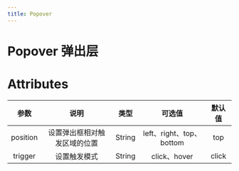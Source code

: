 ```yaml
---
title: Popover
---
```


# Popover 弹出层

<ClientOnly>
  <wlin-popover-demo1></wlin-popover-demo1>
  <wlin-popover-demo2></wlin-popover-demo2>
</ClientOnly>


# Attributes
|参数| 说明 |  类型  | 可选值 | 默认值 |
| :-------------: |:-------------:| :-----:|:-----:|:-----:|
|position| 设置弹出框相对触发区域的位置 | String |left、right、top、bottom| top
|trigger| 设置触发模式 | String |click、hover| click